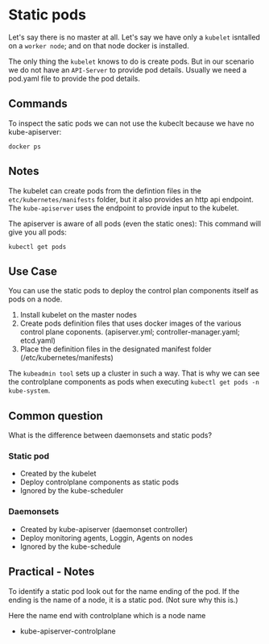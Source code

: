 # Static pods

Let's say there is no master at all. Let's say we have only a `kubelet` isntalled on a `worker node`; and on that node docker is installed.

The only thing the `kubelet` knows to do is create pods. But in our scenario we do not have an `API-Server` to provide pod details. Usually we need a pod.yaml file to provide the pod details.

## Commands

To inspect the satic pods we can not use the kubeclt because we have no kube-apiserver:

```CLI
docker ps
```

## Notes

The kubelet can create pods from the defintion files in the `etc/kubernetes/manifests` folder, but it also provides an http api endpoint. The `kube-apiserver` uses the endpoint to provide input to the kubelet.

The apiserver is aware of all pods (even the static ones):
This command will give you all pods:

```CLI
kubectl get pods
```

## Use Case

You can use the static pods to deploy the control plan components itself as pods on a node.

1. Install kubelet on the master nodes
2. Create pods definition files that uses docker images of the various control plane coponents. (apiserver.yml; controller-manager.yaml; etcd.yaml)
3. Place the definition files in the designated manifest folder (/etc/kubernetes/manifests)

The `kubeadmin tool` sets up a cluster in such a way. That is why we can see the controlplane components as pods when executing `kubectl get pods -n kube-system`.

## Common question

What is the difference between daemonsets and static pods?

### Static pod

- Created by the kubelet
- Deploy controlplane components as static pods
- Ignored by the kube-scheduler

### Daemonsets

- Created by kube-apiserver (daemonset controller)
- Deploy monitoring agents, Loggin, Agents on nodes
- Ignored by the kube-schedule

## Practical - Notes

To identify a static pod look out for the name ending of the pod. If the ending is the name of a node, it is a static pod. (Not sure why this is.)

Here the name end with controlplane which is a node name

- kube-apiserver-controlplane

